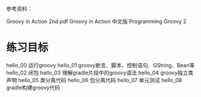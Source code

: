 参考资料：

Groovy in Action 2nd pdf
Groovy in Action 中文版
Programming Groovy 2

练习目标
=======

hello_00  运行groovy
hello_01  groovy断言、脚本、控制语句、GString、Bean等
hello_02  闭包
hello_03  理解gradle片段中的groovy语法
hello_04  groovy独立类声明
hello_05  类分离代码
hello_06  包分离代码
hello_07  单元测试
hello_08  gradle构建groovy代码
